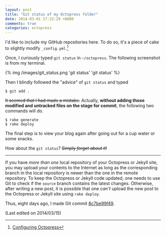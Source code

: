 ```yaml
---
layout: post
title: "Git status of my Octopress folder"
date: 2014-03-01 17:32:29 +0800
comments: true
categories: octopress
---
```


I'd like to include my GitHub repositories here.  To do so, it's a
piece of cake to slightly modify `_config.yml`.[^config_octopress]

Once, I curiously typed `git status` in `~/octopress`.  The following
screenshot is from my terminal.

{% img /images/git_status.png 'git status' 'git status' %}

Then I blindly followed the "advice" of `git status` and typed

    $ git add .

<del>It seemed that I had made a mistake.</del>  Actually, **without
adding those modified and untracked files on the stage for commit**,
the following two commands will do.

    $ rake generate
    $ rake deploy

The final step is to view your blog again after going out for a cup
water or some snacks.

How about the `git status`?  <del>Simply *forget about it*!</del>

---

If you have *more than one* local repository of your Octopress or
Jekyll site, you may upload your contents to the Internet as long as
the corresponding branch in the local repository is newer than the one
in the remote repository.  To keep the Octopress or Jekyll code
updated, one needs to use Git to check if the `source` branch contains
the latest changes.  Otherwise, after writing a new post, it is
possible that one *can't* upload the new post to the Octopress or
Jekyll site using `rake deploy`.

Thus, eight days ago, I made Git commit
[8c7be99f49](https://github.com/VincentTam/vincenttam.github.io/commit/8c7be99f49e0aee10ae74a7ee360e02bab5649c2).

(Last edited on 2014/03/15)

[^config_octopress]: [Configuring Octopress](http://octopress.org/docs/configuring/)

<!-- vim:set tw=70 wrap spell: -->
